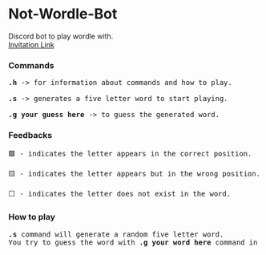 # Not-Wordle-Bot
Discord bot to play wordle with. <br>
<a href="https://discord.com/oauth2/authorize?client_id=942634563878940706&permissions=534723947584&scope=bot%20applications.commands" target="_blank">Invitation Link</a><br>
### Commands
<pre>
<b>.h</b> -> for information about commands and how to play.<br>
<b>.s</b> -> generates a five letter word to start playing.<br>
<b>.g your guess here </b>-> to guess the generated word.
</pre>
### Feedbacks
<pre>
🟩 - indicates the letter appears in the correct position.<br>
🟨 - indicates the letter appears but in the wrong position.<br>
⬜ - indicates the letter does not exist in the word.
</pre>
### How to play
<pre>
<b>.s</b> command will generate a random five letter word. <br>You try to guess the word with <b>.g your word here</b> command in 6 tries.
</pre>
